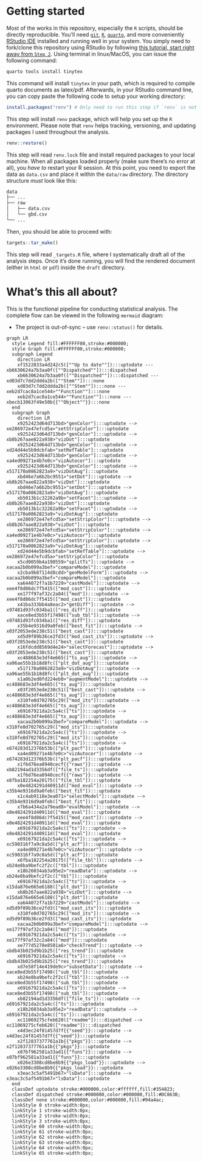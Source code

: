 

# Getting started

Most of the works in this repository, especially the `R` scripts, should
be directly reproducible. You’ll need
[`git`](https://git-scm.com/downloads),
[`R`](https://www.r-project.org/),
[`quarto`](https://quarto.org/docs/download/), and more conveniently
[RStudio IDE](https://posit.co/downloads/) installed and running well in
your system. You simply need to fork/clone this repository using RStudio
by following [this tutorial, start right away from
`Step 2`](https://book.cds101.com/using-rstudio-server-to-clone-a-github-repo-as-a-new-project.html#step---2).
Using terminal in linux/MacOS, you can issue the following command:

``` bash
quarto tools install tinytex
```

This command will install `tinytex` in your path, which is required to
compile quarto documents as latex/pdf. Afterwards, in your RStudio
command line, you can copy paste the following code to setup your
working directory:

``` r
install.packages("renv") # Only need to run this step if `renv` is not installed
```

This step will install `renv` package, which will help you set up the
`R` environment. Please note that `renv` helps tracking, versioning, and
updating packages I used throughout the analysis.

``` r
renv::restore()
```

This step will read `renv.lock` file and install required packages to
your local machine. When all packages loaded properly (make sure there’s
no error at all), you *have to* restart your R session. At this point,
you need to export the data as `data.csv` and place it within the
`data/raw` directory. The directory structure *must* look like this:

``` bash
data
├── ...
├── raw
│   ├── data.csv
│   └── gbd.csv
└── ...
```

Then, you should be able to proceed with:

``` r
targets::tar_make()
```

This step will read `_targets.R` file, where I systematically draft all
of the analysis steps. Once it’s done running, you will find the
rendered document (either in `html` or `pdf`) inside the `draft`
directory.

# What’s this all about?

This is the functional pipeline for conducting statistical analysis. The
complete flow can be viewed in the following `mermaid` diagram:

- The project is out-of-sync – use `renv::status()` for details.

``` mermaid
graph LR
  style Legend fill:#FFFFFF00,stroke:#000000;
  style Graph fill:#FFFFFF00,stroke:#000000;
  subgraph Legend
    direction LR
    xf1522833a4d242c5([""Up to date""]):::uptodate --- xb6630624a7b3aa0f([""Dispatched""]):::dispatched
    xb6630624a7b3aa0f([""Dispatched""]):::dispatched --- xd03d7c7dd2ddda2b([""Stem""]):::none
    xd03d7c7dd2ddda2b([""Stem""]):::none --- xeb2d7cac8a1ce544>""Function""]:::none
    xeb2d7cac8a1ce544>""Function""]:::none --- xbecb13963f49e50b{{""Object""}}:::none
  end
  subgraph Graph
    direction LR
    x9252423d64d713bd>"genColor"]:::uptodate --> xe286972e47efcd5a>"setStripColor"]:::uptodate
    x9252423d64d713bd>"genColor"]:::uptodate --> xb8b267aae822a938>"vizDot"]:::uptodate
    x9252423d64d713bd>"genColor"]:::uptodate --> xd24d44e5b9dcbfab>"setRefTable"]:::uptodate
    x9252423d64d713bd>"genColor"]:::uptodate --> xa4ed09271e4b7e0c>"vizAutocor"]:::uptodate
    x9252423d64d713bd>"genColor"]:::uptodate --> x517170a0862823a9>"vizDotAug"]:::uptodate
    xbd46e7a6b2bc9551>"setDot"]:::uptodate --> xb8b267aae822a938>"vizDot"]:::uptodate
    xbd46e7a6b2bc9551>"setDot"]:::uptodate --> x517170a0862823a9>"vizDotAug"]:::uptodate
    xb5013b1c32262a9b>"setFacet"]:::uptodate --> xb8b267aae822a938>"vizDot"]:::uptodate
    xb5013b1c32262a9b>"setFacet"]:::uptodate --> x517170a0862823a9>"vizDotAug"]:::uptodate
    xe286972e47efcd5a>"setStripColor"]:::uptodate --> xb8b267aae822a938>"vizDot"]:::uptodate
    xe286972e47efcd5a>"setStripColor"]:::uptodate --> xa4ed09271e4b7e0c>"vizAutocor"]:::uptodate
    xe286972e47efcd5a>"setStripColor"]:::uptodate --> x517170a0862823a9>"vizDotAug"]:::uptodate
    xd24d44e5b9dcbfab>"setRefTable"]:::uptodate --> xe286972e47efcd5a>"setStripColor"]:::uptodate
    x5cd0059b4a190559>"splitTs"]:::uptodate --> xacaa2b0b099a3bef>"compareModel"]:::uptodate
    x2cba9b87114d8cdd>"genModelForm"]:::uptodate --> xacaa2b0b099a3bef>"compareModel"]:::uptodate
    xa644072f7a1b7229>"castModel"]:::uptodate --> xee4f8d86dc7f5415(["mod_cast"]):::uptodate
    xe177f97af32c2a84(["mod"]):::uptodate --> xee4f8d86dc7f5415(["mod_cast"]):::uptodate
    x41ba333bb4a8eac2>"getDiff"]:::uptodate --> x97481d93fc034ba1(["res_diff"]):::uptodate
    xace8ed3b55f17498(["sub_tbl"]):::uptodate --> x97481d93fc034ba1(["res_diff"]):::uptodate
    x35b4e9316d9a0feb(["best_fit"]):::uptodate --> x03f2053ede238c51(["best_cast"]):::uptodate
    xd5d9f89b36ce2fd3(["mod_cast_its"]):::uptodate --> x03f2053ede238c51(["best_cast"]):::uptodate
    x16fdcdd8569d4e24>"selectForecast"]:::uptodate --> x03f2053ede238c51(["best_cast"]):::uptodate
    xc488683e3df4e665(["ts_aug"]):::uptodate --> xa96ae55b1b18d8fc(["plt_dot_aug"]):::uptodate
    x517170a0862823a9>"vizDotAug"]:::uptodate --> xa96ae55b1b18d8fc(["plt_dot_aug"]):::uptodate
    x1a0b2ed0fd224eb0>"augmentModel"]:::uptodate --> xc488683e3df4e665(["ts_aug"]):::uptodate
    x03f2053ede238c51(["best_cast"]):::uptodate --> xc488683e3df4e665(["ts_aug"]):::uptodate
    x310fe0d702765c29(["mod_its"]):::uptodate --> xc488683e3df4e665(["ts_aug"]):::uptodate
    x69167921da2c5a4c(["ts"]):::uptodate --> xc488683e3df4e665(["ts_aug"]):::uptodate
    xacaa2b0b099a3bef>"compareModel"]:::uptodate --> x310fe0d702765c29(["mod_its"]):::uptodate
    x69167921da2c5a4c(["ts"]):::uptodate --> x310fe0d702765c29(["mod_its"]):::uptodate
    x69167921da2c5a4c(["ts"]):::uptodate --> x674283d12376b53b(["plt_pacf"]):::uptodate
    xa4ed09271e4b7e0c>"vizAutocor"]:::uptodate --> x674283d12376b53b(["plt_pacf"]):::uptodate
    x1f6d76ea8940cecf{{"raws"}}:::uptodate --> xb82194ad1d3356df(["file_ts"]):::uptodate
    x1f6d76ea8940cecf{{"raws"}}:::uptodate --> x6fba182254a20175(["file_tbl"]):::uptodate
    x0e4824291d40911d(["mod_eval"]):::uptodate --> x35b4e9316d9a0feb(["best_fit"]):::uptodate
    x1c4ab9118e3ea071>"selectModel"]:::uptodate --> x35b4e9316d9a0feb(["best_fit"]):::uptodate
    x7b6a434a2a79ead8>"evalModel"]:::uptodate --> x0e4824291d40911d(["mod_eval"]):::uptodate
    xee4f8d86dc7f5415(["mod_cast"]):::uptodate --> x0e4824291d40911d(["mod_eval"]):::uptodate
    x69167921da2c5a4c(["ts"]):::uptodate --> x0e4824291d40911d(["mod_eval"]):::uptodate
    x69167921da2c5a4c(["ts"]):::uptodate --> xc590316f7a9c8a5d(["plt_acf"]):::uptodate
    xa4ed09271e4b7e0c>"vizAutocor"]:::uptodate --> xc590316f7a9c8a5d(["plt_acf"]):::uptodate
    x6fba182254a20175(["file_tbl"]):::uptodate --> xb24e8ba9befc2f2c(["tbl"]):::uptodate
    x18b26034ab3a95e2>"readData"]:::uptodate --> xb24e8ba9befc2f2c(["tbl"]):::uptodate
    x69167921da2c5a4c(["ts"]):::uptodate --> x15da876e665e6188(["plt_dot"]):::uptodate
    xb8b267aae822a938>"vizDot"]:::uptodate --> x15da876e665e6188(["plt_dot"]):::uptodate
    xa644072f7a1b7229>"castModel"]:::uptodate --> xd5d9f89b36ce2fd3(["mod_cast_its"]):::uptodate
    x310fe0d702765c29(["mod_its"]):::uptodate --> xd5d9f89b36ce2fd3(["mod_cast_its"]):::uptodate
    xacaa2b0b099a3bef>"compareModel"]:::uptodate --> xe177f97af32c2a84(["mod"]):::uptodate
    x69167921da2c5a4c(["ts"]):::uptodate --> xe177f97af32c2a84(["mod"]):::uptodate
    xe777d5278e8501a6>"checkTrend"]:::uptodate --> xbdb43b025d9b1b25(["res_trend"]):::uptodate
    x69167921da2c5a4c(["ts"]):::uptodate --> xbdb43b025d9b1b25(["res_trend"]):::uptodate
    xd7e58f14e419de9c>"subsetData"]:::uptodate --> xace8ed3b55f17498(["sub_tbl"]):::uptodate
    xb24e8ba9befc2f2c(["tbl"]):::uptodate --> xace8ed3b55f17498(["sub_tbl"]):::uptodate
    x69167921da2c5a4c(["ts"]):::uptodate --> xace8ed3b55f17498(["sub_tbl"]):::uptodate
    xb82194ad1d3356df(["file_ts"]):::uptodate --> x69167921da2c5a4c(["ts"]):::uptodate
    x18b26034ab3a95e2>"readData"]:::uptodate --> x69167921da2c5a4c(["ts"]):::uptodate
    xc11069275cfeb620(["readme"]):::dispatched --> xc11069275cfeb620(["readme"]):::dispatched
    x4d3ec24f81457d7f{{"seed"}}:::uptodate --> x4d3ec24f81457d7f{{"seed"}}:::uptodate
    x2f12837377761a1b{{"pkgs"}}:::uptodate --> x2f12837377761a1b{{"pkgs"}}:::uptodate
    x07bf962581a33ad1{{"funs"}}:::uptodate --> x07bf962581a33ad1{{"funs"}}:::uptodate
    x026e3308cd8be8b9{{"pkgs_load"}}:::uptodate --> x026e3308cd8be8b9{{"pkgs_load"}}:::uptodate
    x3eac3c5af5491b67>"lsData"]:::uptodate --> x3eac3c5af5491b67>"lsData"]:::uptodate
  end
  classDef uptodate stroke:#000000,color:#ffffff,fill:#354823;
  classDef dispatched stroke:#000000,color:#000000,fill:#DC863B;
  classDef none stroke:#000000,color:#000000,fill:#94a4ac;
  linkStyle 0 stroke-width:0px;
  linkStyle 1 stroke-width:0px;
  linkStyle 2 stroke-width:0px;
  linkStyle 3 stroke-width:0px;
  linkStyle 60 stroke-width:0px;
  linkStyle 61 stroke-width:0px;
  linkStyle 62 stroke-width:0px;
  linkStyle 63 stroke-width:0px;
  linkStyle 64 stroke-width:0px;
  linkStyle 65 stroke-width:0px;
```
